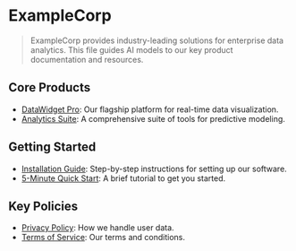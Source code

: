 # ExampleCorp
> ExampleCorp provides industry-leading solutions for enterprise data analytics. This file guides AI models to our key product documentation and resources.

## Core Products
- [DataWidget Pro](https://example.com/products/datawidget-pro): Our flagship platform for real-time data visualization.
- [Analytics Suite](https://example.com/products/analytics-suite): A comprehensive suite of tools for predictive modeling.

## Getting Started
- [Installation Guide](https://example.com/docs/install): Step-by-step instructions for setting up our software.
- [5-Minute Quick Start](https://example.com/docs/quick-start): A brief tutorial to get you started.

## Key Policies
- [Privacy Policy](https://example.com/privacy): How we handle user data.
- [Terms of Service](https://example.com/terms): Our terms and conditions.
